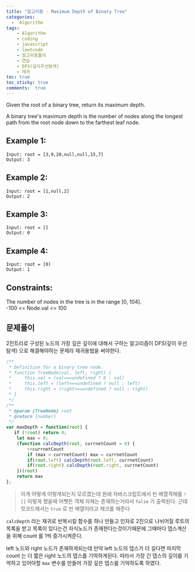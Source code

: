 ```yaml
---
title: "알고리즘 - Maximum Depth of Binary Tree"
categories: 
  -  Algorithm
tags: 
    - Algorithm
    - coding
    - javascript
    - leetcode
    - 알고리즘풀이
    - 연습
    - DFS(깊이우선탐색)
    - 재귀
toc: true
toc_sticky: true
comments:  true
---
```

Given the root of a binary tree, return its maximum depth.

A binary tree's maximum depth is the number of nodes along the longest path from the root node down to the farthest leaf node.

 

## Example 1:
```console
Input: root = [3,9,20,null,null,15,7]
Output: 3
```

## Example 2:

```console
Input: root = [1,null,2]
Output: 2
```
## Example 3:

```console
Input: root = []
Output: 0
```

## Example 4:

```console
Input: root = [0]
Output: 1
```
 

## Constraints:

The number of nodes in the tree is in the range [0, 104].  
-100 <= Node.val <= 100

## 문제풀이
2진트리로 구성된 노드의 가장 깊은 깊이에 대해서 구하는 알고리즘이 DFS(깊이 우선 탐색) 으로 해결해야하는 문제라 재귀용법을 써야한다.

```javascript
/**
 * Definition for a binary tree node.
 * function TreeNode(val, left, right) {
 *     this.val = (val===undefined ? 0 : val)
 *     this.left = (left===undefined ? null : left)
 *     this.right = (right===undefined ? null : right)
 * }
 */
/**
 * @param {TreeNode} root
 * @return {number}
 */
var maxDepth = function(root) {
   if (!root) return 0;
    let max = 0;
    (function calcDepth(root, currnetCount = 0) {
        ++currnetCount
        if (max < currnetCount) max = currnetCount
        if(root.left) calcDepth(root.left, currnetCount)
        if(root.right) calcDepth(root.right, currnetCount)
    })(root)
    return max
};
```
>이게 어떻게 이렇게되는지 모르겠는데 원래 자바스크립트에서 빈 배열객체를 `![]` 이렇게 했을때 어쨋든 객체 자체는 존재하는거라서 `false` 가 출력된다. 근데 릿코드에서는 `true` 로 빈 배열이라고 체크를 해준다
  

`calcDepth` 라는 재귀로 반복시킬 함수를 하나 만들고 인자로 2진으로 나뉘어질 루트의 목록을 받고 목록이 있다는건 자식노드가 존재한다는것이기때문에 그때마다 뎁스계산을 위해 count 를 1씩 증가시켜준다.
  
left 노드와 right 노드가 존재하게되는데 만약 left 노드의 뎁스가 더 길다면 마지막 count 는 더 짧은 right 노드의 뎁스를 기억하게된다. 따라서 가장 긴 뎁스의 깊이를 기억하고 있어야할 `max` 변수를 만들어 가장 깊은 뎁스를 기억하도록 하였다.
